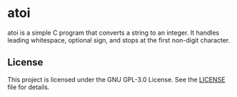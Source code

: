 # atoi

atoi is a simple C program that converts a string to an integer. It handles leading whitespace, optional sign, and stops at the first non-digit character.

## License

This project is licensed under the GNU GPL-3.0 License. See the [LICENSE](LICENSE) file for details.